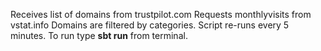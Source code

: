 Receives list of domains from trustpilot.com
Requests monthlyvisits from vstat.info
Domains are filtered by categories.
Script re-runs every 5 minutes.
To run type **sbt run** from terminal.